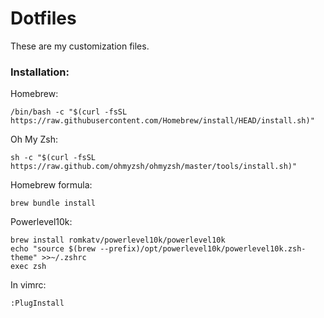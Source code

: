 # Dotfiles

These are my customization files.

### Installation:

Homebrew: 
```
/bin/bash -c "$(curl -fsSL https://raw.githubusercontent.com/Homebrew/install/HEAD/install.sh)"
```
Oh My Zsh: 
```
sh -c "$(curl -fsSL https://raw.github.com/ohmyzsh/ohmyzsh/master/tools/install.sh)"
```
Homebrew formula: 
```
brew bundle install
```
Powerlevel10k:
```
brew install romkatv/powerlevel10k/powerlevel10k
echo "source $(brew --prefix)/opt/powerlevel10k/powerlevel10k.zsh-theme" >>~/.zshrc
exec zsh
```
In vimrc:
```
:PlugInstall
```
